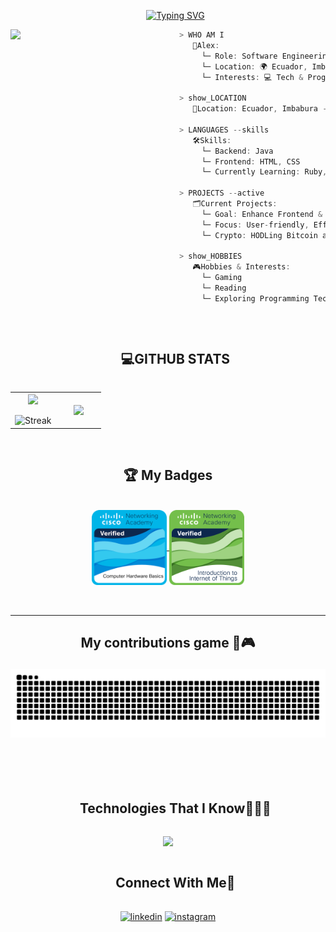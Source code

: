 <div id="user-content-toc">
  <ul align="center">
    <a href="https://git.io/typing-svg"><img src="https://readme-typing-svg.herokuapp.com?font=Fira+Code&weight=500&size=32&pause=1000&color=F7F7F7&width=435&lines=Hi+%F0%9F%91%8B%2C+I'm+Alex" alt="Typing SVG" /></a>
  </ul>
</div>


<img align="left" src="https://camo.githubusercontent.com/d5c715228dd57db500e40292882baeac2b1d6f34ba847349bdfdb68695d5f745/68747470733a2f2f6d656469612e67697068792e636f6d2f6d656469612f517670715443694563777476783677774a4b2f67697068792e676966" width="270px"/>

```csharp
> WHO AM I
   👤Alex:
     └─ Role: Software Engineering Student
     └─ Location: 🌍 Ecuador, Imbabura - Ibarra
     └─ Interests: 💻 Tech & Programming

> show_LOCATION
   📍Location: Ecuador, Imbabura - Ibarra

> LANGUAGES --skills
   🛠️Skills:
     └─ Backend: Java
     └─ Frontend: HTML, CSS
     └─ Currently Learning: Ruby, JavaScript, Python

> PROJECTS --active
   🗂️Current Projects:
     └─ Goal: Enhance Frontend & Backend Skills
     └─ Focus: User-friendly, Efficient Applications
     └─ Crypto: HODLing Bitcoin and exploring trading strategies

> show_HOBBIES
   🎮Hobbies & Interests:
     └─ Gaming
     └─ Reading
     └─ Exploring Programming Techniques
```

<br>
<div id="user-content-toc">
  <ul align="center">
    <summary><h2 style="display: inline-block"> 💻GITHUB STATS </h2></summary>
  </ul>
</div>

<p align="center">
<table align="center">
<tr border="none">
<td width="50%" align="center">
  
  <img align="center" src="https://github-readme-stats.vercel.app/api?username=AlexEspinoza2005&theme=radical&show_icons=true&count_private=true" />
  <br></br>
  <img title="🔥 Get streak stats for your profile at git.io/streak-stats" alt="Streak" src="https://github-readme-streak-stats.herokuapp.com/?user=AlexEspinoza2005&theme=radical&hide_border=false" /> 
</td>

<td width="50%" align="center">
  <img align="center" src="https://github-readme-stats.anuraghazra1.vercel.app/api/top-langs/?username=AlexEspinoza2005&theme=radical&hide_border=false&no-bg=true&no-frame=true&langs_count=10"/>
  </td>
</tr>
</table>
<br>

<div>
    <h2 align = "center"> 🏆 My Badges </h2>

</div>
<br>

<div align="center">
<a href="https://www.credly.com/badges/72a650eb-048f-4ccb-9cb8-671f9e0f0f02/public_url" target="_blank">
    <img align="center" src="badges/computer-hardware-basics.png" height="120px" width="120px" />
</a>

<a href="https://www.credly.com/badges/0db7ea16-7e31-4cdb-accb-a3bb5fbce010/public_url" target="_blank">
    <img align="center" src="badges/introduction-to-iot.png" height="120px" width="120px" />
</a>

    
</div>
<br>
<br>
<hr>
<h2 align="center"> My contributions game 🐍🎮

![snake gif](https://github.com/AlexEspinoza2005/AlexEspinoza2005/blob/output/github-contribution-grid-snake-dark.svg)

<br> </h2>
<div id="user-content-toc">
  <ul align="center">
    <summary><h2 style="display: inline-block">Technologies That I Know👨🏻‍💻</h2></summary>
  </ul>
</div>

<p align="center">
  <a href="https://skillicons.dev">
    <img src="https://skillicons.dev/icons?i=git,css,github,html,java,py,vscode&perline=14" />
  </a>
</p>

<div id="user-content-toc">
  <ul align="center">
    <summary><h2 style="display: inline-block">Connect With Me🤝</h2></summary>
  </ul>
</div>

<p align="center">
<a href="https://www.linkedin.com/in/alex-anthony-espinoza-cang%C3%A1s-53530824b/" target="blank"><img align="center" src="https://user-images.githubusercontent.com/88904952/234979284-68c11d7f-1acc-4f0c-ac78-044e1037d7b0.png" alt="linkedin" height="50" width="50" /></a>
<a href="https://www.instagram.com/alex_espinoza.9/" target="blank"><img align="center" src="https://user-images.githubusercontent.com/88904952/234981169-2dd1e58f-4b7e-468c-8213-034ba62156c3.png" alt="instagram" height="50" width="50" /></a>
</p>
